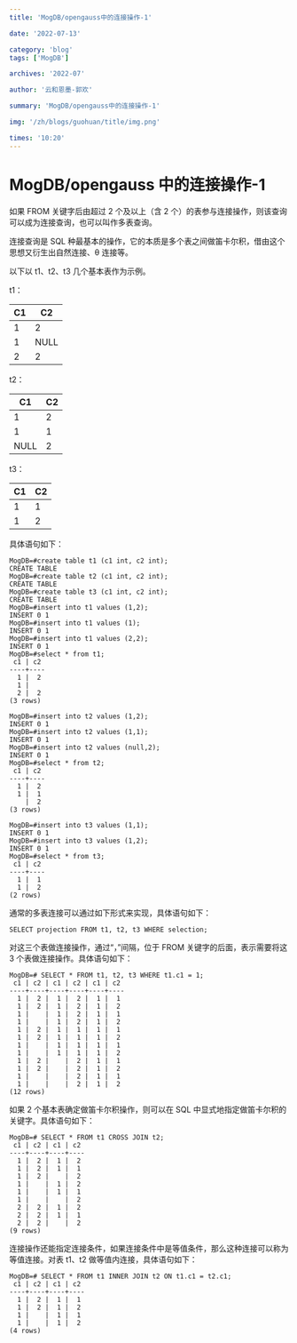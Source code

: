 ```yaml
---
title: 'MogDB/opengauss中的连接操作-1'

date: '2022-07-13'

category: 'blog'
tags: ['MogDB']

archives: '2022-07'

author: '云和恩墨-郭欢'

summary: 'MogDB/opengauss中的连接操作-1'

img: '/zh/blogs/guohuan/title/img.png'

times: '10:20'
---
```


# MogDB/opengauss 中的连接操作-1

如果 FROM 关键字后由超过 2 个及以上（含 2 个）的表参与连接操作，则该查询可以成为连接查询，也可以叫作多表查询。

连接查询是 SQL 种最基本的操作，它的本质是多个表之间做笛卡尔积，借由这个思想又衍生出自然连接、θ 连接等。

以下以 t1、t2、t3 几个基本表作为示例。

t1：

| C1  | C2   |
| --- | ---- |
| 1   | 2    |
| 1   | NULL |
| 2   | 2    |

t2：

| C1   | C2  |
| ---- | --- |
| 1    | 2   |
| 1    | 1   |
| NULL | 2   |

t3：

| C1  | C2  |
| --- | --- |
| 1   | 1   |
| 1   | 2   |

具体语句如下：

```
MogDB=#create table t1 (c1 int, c2 int);
CREATE TABLE
MogDB=#create table t2 (c1 int, c2 int);
CREATE TABLE
MogDB=#create table t3 (c1 int, c2 int);
CREATE TABLE
MogDB=#insert into t1 values (1,2);
INSERT 0 1
MogDB=#insert into t1 values (1);
INSERT 0 1
MogDB=#insert into t1 values (2,2);
INSERT 0 1
MogDB=#select * from t1;
 c1 | c2
----+----
  1 |  2
  1 |
  2 |  2
(3 rows)

MogDB=#insert into t2 values (1,2);
INSERT 0 1
MogDB=#insert into t2 values (1,1);
INSERT 0 1
MogDB=#insert into t2 values (null,2);
INSERT 0 1
MogDB=#select * from t2;
 c1 | c2
----+----
  1 |  2
  1 |  1
    |  2
(3 rows)

MogDB=#insert into t3 values (1,1);
INSERT 0 1
MogDB=#insert into t3 values (1,2);
INSERT 0 1
MogDB=#select * from t3;
 c1 | c2
----+----
  1 |  1
  1 |  2
(2 rows)
```

通常的多表连接可以通过如下形式来实现，具体语句如下：

```
SELECT projection FROM t1, t2, t3 WHERE selection;
```

对这三个表做连接操作，通过“，”间隔，位于 FROM 关键字的后面，表示需要将这 3 个表做连接操作。具体语句如下：

```
MogDB=# SELECT * FROM t1, t2, t3 WHERE t1.c1 = 1;
 c1 | c2 | c1 | c2 | c1 | c2
----+----+----+----+----+----
  1 |  2 |  1 |  2 |  1 |  1
  1 |  2 |  1 |  2 |  1 |  2
  1 |    |  1 |  2 |  1 |  1
  1 |    |  1 |  2 |  1 |  2
  1 |  2 |  1 |  1 |  1 |  1
  1 |  2 |  1 |  1 |  1 |  2
  1 |    |  1 |  1 |  1 |  1
  1 |    |  1 |  1 |  1 |  2
  1 |  2 |    |  2 |  1 |  1
  1 |  2 |    |  2 |  1 |  2
  1 |    |    |  2 |  1 |  1
  1 |    |    |  2 |  1 |  2
(12 rows)
```

如果 2 个基本表确定做笛卡尔积操作，则可以在 SQL 中显式地指定做笛卡尔积的关键字。具体语句如下：

```
MogDB=# SELECT * FROM t1 CROSS JOIN t2;
 c1 | c2 | c1 | c2
----+----+----+----
  1 |  2 |  1 |  2
  1 |  2 |  1 |  1
  1 |  2 |    |  2
  1 |    |  1 |  2
  1 |    |  1 |  1
  1 |    |    |  2
  2 |  2 |  1 |  2
  2 |  2 |  1 |  1
  2 |  2 |    |  2
(9 rows)
```

连接操作还能指定连接条件，如果连接条件中是等值条件，那么这种连接可以称为等值连接。对表 t1、t2 做等值内连接，具体语句如下：

```
MogDB=# SELECT * FROM t1 INNER JOIN t2 ON t1.c1 = t2.c1;
 c1 | c2 | c1 | c2
----+----+----+----
  1 |  2 |  1 |  1
  1 |  2 |  1 |  2
  1 |    |  1 |  1
  1 |    |  1 |  2
(4 rows)
```
